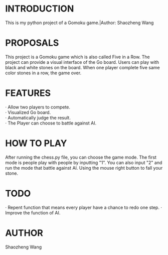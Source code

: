 # INTRODUCTION
 This is my python project of a Gomoku game.|Author: Shaozheng Wang
# PROPOSALS
 This project is a Gomoku game which is also called  Five in a Row. The project can provide a visual interface of the Go board. Users can play with black and white stones on the board. When one player complete five same color stones in a row, the game over.
# FEATURES
· Allow two players to compete.     
· Visualized Go board.     
· Automatically judge the result.  
· The Player can choose to battle against AI. 
# HOW TO PLAY
After running the chess.py file, you can choose the game mode. The first mode is people play with people by inputting "1". You can also input "2" and run the mode that battle against AI. Using the mouse right button to fall your stone.
# TODO
· Repent function that means every player have a chance to redo one step.
· Improve the function of AI.
# AUTHOR
Shaozheng Wang
